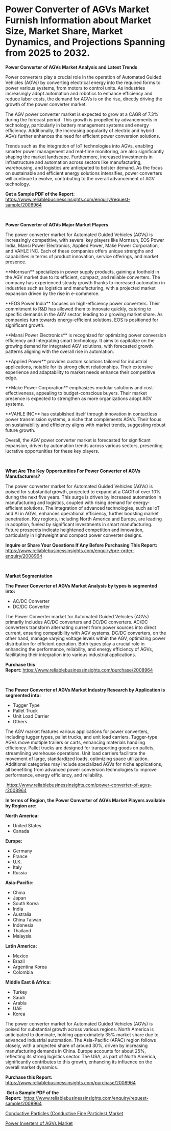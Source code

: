 <p><h1>Power Converter of AGVs Market Furnish Information about Market Size, Market Share, Market Dynamics, and Projections Spanning from 2025 to 2032.</h1></p><p><strong>Power Converter of AGVs Market Analysis and Latest Trends</strong></p>
<p><p>Power converters play a crucial role in the operation of Automated Guided Vehicles (AGVs) by converting electrical energy into the required forms to power various systems, from motors to control units. As industries increasingly adopt automation and robotics to enhance efficiency and reduce labor costs, the demand for AGVs is on the rise, directly driving the growth of the power converter market.</p><p>The AGV power converter market is expected to grow at a CAGR of 7.3% during the forecast period. This growth is propelled by advancements in technology, particularly in battery management systems and energy efficiency. Additionally, the increasing popularity of electric and hybrid AGVs further enhances the need for efficient power conversion solutions. </p><p>Trends such as the integration of IoT technologies into AGVs, enabling smarter power management and real-time monitoring, are also significantly shaping the market landscape. Furthermore, increased investments in infrastructure and automation across sectors like manufacturing, warehousing, and logistics are anticipated to bolster demand. As the focus on sustainable and efficient energy solutions intensifies, power converters will continue to evolve, contributing to the overall advancement of AGV technology.</p></p>
<p><strong>Get a Sample PDF of the Report:&nbsp;</strong> <a href="https://www.reliablebusinessinsights.com/enquiry/request-sample/2008964?utm_campaign=63&utm_medium=2&utm_source=Github&utm_content=ia&utm_term=16012025&utm_id=power-converter-of-agvs">https://www.reliablebusinessinsights.com/enquiry/request-sample/2008964</a></p>
<p>&nbsp;</p>
<p><strong>Power Converter of AGVs Major Market Players</strong></p>
<p><p>The power converter market for Automated Guided Vehicles (AGVs) is increasingly competitive, with several key players like Mornsun, EOS Power India, Mansi Power Electronics, Applied Power, Make Power Corporation, and VAHLE INC. Each of these companies offers unique strengths and capabilities in terms of product innovation, service offerings, and market presence.</p><p>**Mornsun** specializes in power supply products, gaining a foothold in the AGV market due to its efficient, compact, and reliable converters. The company has experienced steady growth thanks to increased automation in industries such as logistics and manufacturing, with a projected market expansion driven by the rise in e-commerce.</p><p>**EOS Power India** focuses on high-efficiency power converters. Their commitment to R&D has allowed them to innovate quickly, catering to specific demands in the AGV sector, leading to a growing market share. As companies turn towards energy-efficient solutions, EOS is positioned for significant growth.</p><p>**Mansi Power Electronics** is recognized for optimizing power conversion efficiency and integrating smart technology. It aims to capitalize on the growing demand for integrated AGV solutions, with forecasted growth patterns aligning with the overall rise in automation.</p><p>**Applied Power** provides custom solutions tailored for industrial applications, notable for its strong client relationships. Their extensive experience and adaptability to market needs enhance their competitive edge.</p><p>**Make Power Corporation** emphasizes modular solutions and cost-effectiveness, appealing to budget-conscious buyers. Their market presence is expected to strengthen as more organizations adopt AGV systems.</p><p>**VAHLE INC** has established itself through innovation in contactless power transmission systems, a niche that complements AGVs. Their focus on sustainability and efficiency aligns with market trends, suggesting robust future growth.</p><p>Overall, the AGV power converter market is forecasted for significant expansion, driven by automation trends across various sectors, presenting lucrative opportunities for these key players.</p></p>
<p>&nbsp;</p>
<p><strong>What Are The Key Opportunities For Power Converter of AGVs Manufacturers?</strong></p>
<p><p>The power converter market for Automated Guided Vehicles (AGVs) is poised for substantial growth, projected to expand at a CAGR of over 10% during the next five years. This surge is driven by increased automation in manufacturing and logistics, coupled with rising demand for energy-efficient solutions. The integration of advanced technologies, such as IoT and AI in AGVs, enhances operational efficiency, further boosting market penetration. Key regions, including North America and Europe, are leading in adoption, fueled by significant investments in smart manufacturing. Future prospects indicate heightened competition and innovation, particularly in lightweight and compact power converter designs.</p></p>
<p><strong>Inquire or Share Your Questions If Any Before Purchasing This Report:</strong> <a href="https://www.reliablebusinessinsights.com/enquiry/pre-order-enquiry/2008964?utm_campaign=63&utm_medium=2&utm_source=Github&utm_content=ia&utm_term=16012025&utm_id=power-converter-of-agvs">https://www.reliablebusinessinsights.com/enquiry/pre-order-enquiry/2008964</a></p>
<p>&nbsp;</p>
<p><strong>Market Segmentation</strong></p>
<p><strong>The Power Converter of AGVs Market Analysis by types is segmented into:</strong></p>
<p><ul><li>AC/DC Converter</li><li>DC/DC Converter</li></ul></p>
<p><p>The Power Converter market for Automated Guided Vehicles (AGVs) primarily includes AC/DC converters and DC/DC converters. AC/DC converters transform alternating current from power sources into direct current, ensuring compatibility with AGV systems. DC/DC converters, on the other hand, manage varying voltage levels within the AGV, optimizing power distribution for efficient operation. Both types play a crucial role in enhancing the performance, reliability, and energy efficiency of AGVs, facilitating their integration into various industrial applications.</p></p>
<p><strong>Purchase this Report:&nbsp;</strong><a href="https://www.reliablebusinessinsights.com/purchase/2008964?utm_campaign=63&utm_medium=2&utm_source=Github&utm_content=ia&utm_term=16012025&utm_id=power-converter-of-agvs">https://www.reliablebusinessinsights.com/purchase/2008964</a></p>
<p>&nbsp;</p>
<p><strong>The Power Converter of AGVs Market Industry Research by Application is segmented into:</strong></p>
<p><ul><li>Tugger Type</li><li>Pallet Truck</li><li>Unit Load Carrier</li><li>Others</li></ul></p>
<p><p>The AGV market features various applications for power converters, including tugger types, pallet trucks, and unit load carriers. Tugger-type AGVs move multiple trailers or carts, enhancing materials handling efficiency. Pallet trucks are designed for transporting goods on pallets, streamlining warehouse operations. Unit load carriers facilitate the movement of large, standardized loads, optimizing space utilization. Additional categories may include specialized AGVs for niche applications, all benefiting from advanced power conversion technologies to improve performance, energy efficiency, and reliability.</p></p>
<p><a href="https://www.reliablebusinessinsights.com/power-converter-of-agvs-r2008964?utm_campaign=63&utm_medium=2&utm_source=Github&utm_content=ia&utm_term=16012025&utm_id=power-converter-of-agvs">&nbsp;https://www.reliablebusinessinsights.com/power-converter-of-agvs-r2008964</a></p>
<p><strong>In terms of Region, the Power Converter of AGVs Market Players available by Region are:</strong></p>
<p>
    <p> <strong> North America: </strong>
        <ul>
            <li>United States</li>
            <li>Canada</li>
        </ul>
        </p> 
    <p> <strong> Europe: </strong>
        <ul>
            <li>Germany</li>
            <li>France</li>
            <li>U.K.</li>
            <li>Italy</li>
            <li>Russia</li>
        </ul>
        </p> 
    <p> <strong> Asia-Pacific: </strong>
        <ul>
            <li>China</li>
            <li>Japan</li>
            <li>South Korea</li>
            <li>India</li>
            <li>Australia</li>
            <li>China Taiwan</li>
            <li>Indonesia</li>
            <li>Thailand</li>
            <li>Malaysia</li>
        </ul>
        </p> 
    <p> <strong> Latin America: </strong>
        <ul>
            <li>Mexico</li>
            <li>Brazil</li>
            <li>Argentina Korea</li>
            <li>Colombia</li>
        </ul>
        </p> 
    <p> <strong> Middle East & Africa: </strong>
        <ul>
            <li>Turkey</li>
            <li>Saudi</li>
            <li>Arabia</li>
            <li>UAE</li>
            <li>Korea</li>
        </ul>
    </p>
    </p>
<p><p>The power converter market for Automated Guided Vehicles (AGVs) is poised for substantial growth across various regions. North America is anticipated to dominate, holding approximately 35% market share due to advanced industrial automation. The Asia-Pacific (APAC) region follows closely, with a projected share of around 30%, driven by increasing manufacturing demands in China. Europe accounts for about 25%, reflecting its strong logistics sector. The USA, as part of North America, significantly contributes to this growth, enhancing its influence on the overall market dynamics.</p></p>
<p><strong>Purchase this Report: </strong><a href="https://www.reliablebusinessinsights.com/purchase/2008964?utm_campaign=63&utm_medium=2&utm_source=Github&utm_content=ia&utm_term=16012025&utm_id=power-converter-of-agvs">https://www.reliablebusinessinsights.com/purchase/2008964</a></p>
<p>&nbsp;<strong>Get a Sample PDF of the Report:&nbsp;&nbsp;</strong><a href="https://www.reliablebusinessinsights.com/enquiry/request-sample/2008964?utm_campaign=63&utm_medium=2&utm_source=Github&utm_content=ia&utm_term=16012025&utm_id=power-converter-of-agvs">https://www.reliablebusinessinsights.com/enquiry/request-sample/2008964</a></p>
<p><strong></strong></p>
<p><p><a href="https://github.com/domoniqueluoma76/Market-Research-Report-List-1/blob/main/conductive-particles-conductive-fine-particles-market.md?utm_campaign=63&utm_medium=2&utm_source=Github&utm_content=ia&utm_term=16012025&utm_id=power-converter-of-agvs">Conductive Particles (Conductive Fine Particles) Market</a></p><p><a href="https://github.com/barnickclara79/Market-Research-Report-List-1/blob/main/power-inverters-of-agvs-market.md?utm_campaign=63&utm_medium=2&utm_source=Github&utm_content=ia&utm_term=16012025&utm_id=power-converter-of-agvs">Power Inverters of AGVs Market</a></p></p>
